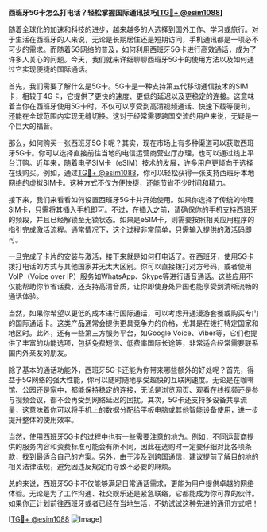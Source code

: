**西班牙5G卡怎么打电话？轻松掌握国际通讯技巧[[TG💪+ @esim1088](https://t.me/s/esim1088)]**

随着全球化的加速和科技的进步，越来越多的人选择到国外工作、学习或旅行。对于生活在西班牙的人来说，无论是长期居住还是短期访问，手机通讯都是一项必不可少的需求。而随着5G网络的普及，如何利用西班牙5G卡进行高效通话，成为了许多人关心的问题。今天，我们就来详细聊聊西班牙5G卡的使用方法以及如何通过它实现便捷的国际通话。

首先，我们需要了解什么是5G卡。5G卡是一种支持第五代移动通信技术的SIM卡，相较于4G卡，它提供了更快的速度、更低的延迟以及更稳定的连接。这意味着当你在西班牙使用5G卡时，不仅可以享受到高清视频通话、快速下载等便利，还能在全球范围内实现无缝切换。这对于经常需要跨国交流的用户来说，无疑是一个巨大的福音。

那么，如何购买一张西班牙5G卡呢？其实，现在市场上有多种渠道可以获取西班牙5G卡。你可以选择直接前往当地的电信运营商营业厅办理，也可以通过线上平台订购。近年来，随着电子SIM卡（eSIM）技术的发展，许多用户更倾向于选择在线购买。例如，通过[TG💪+ @esim1088](https://t.me/s/esim1088)，你可以轻松获得一张支持西班牙本地网络的虚拟SIM卡。这种方式不仅方便快捷，还能节省不少时间和精力。

接下来，我们来看看如何设置西班牙5G卡并开始使用。如果你选择了传统的物理SIM卡，只需将其插入手机即可。不过，在插入之前，请确保你的手机支持西班牙的频段，并且已经解锁至无锁状态。如果是eSIM卡，则需要按照相关应用程序的指引完成激活流程。通常情况下，这个过程非常简单，只需输入提供的激活码即可。

一旦完成了卡片的安装与激活，接下来就是如何打电话了。在西班牙，使用5G卡拨打电话的方式与其他国家并无太大区别。你可以直接拨打对方号码，或者使用VoIP（Voice over IP）服务如WhatsApp、Skype等进行语音通话。这些应用不仅能帮助你节省话费，还支持高清音质，让你即使身处异国也能享受到清晰流畅的通话体验。

当然，如果你希望以更低的成本进行国际通话，可以考虑开通漫游套餐或购买专门的国际通话卡。这类产品通常会提供更具竞争力的价格，尤其是在拨打特定国家和地区时。此外，还有一些第三方服务平台，如Google Voice、Viber等，它们也提供了丰富的功能选项，包括免费短信、低费率国际长途等，非常适合经常需要联系国内外亲友的朋友。

除了基本的通话功能外，西班牙5G卡还能为你带来哪些额外的好处呢？首先，得益于5G网络的强大性能，你可以随时随地享受超快的互联网速度。无论是在咖啡馆、公园还是家中，都能保持稳定的连接，无论是浏览网页、观看在线视频还是参与视频会议，都不会再受到网络延迟的困扰。其次，5G卡还支持多设备共享流量，这意味着你可以将手机上的数据分配给平板电脑或其他智能设备使用，进一步提升整体的使用效率。

当然，使用西班牙5G卡的过程中也有一些需要注意的地方。例如，不同运营商提供的服务内容和资费标准可能会有所不同，因此在选购时一定要仔细对比各项条款，找到最适合自己的方案。另外，由于涉及到跨国通信，建议提前了解目的地的相关法律法规，避免因违反规定而导致不必要的麻烦。

总的来说，西班牙5G卡不仅能够满足日常通话需求，更能为用户提供卓越的网络体验。无论是为了工作沟通、社交娱乐还是紧急联络，它都能成为你可靠的伙伴。如果你正计划前往西班牙或者已经在当地生活，不妨试试这种先进的通讯方式吧！

[[TG💪+ @esim1088](https://t.me/s/esim1088) ![Image](https://i.postimg.cc/4NQfJmqS/Snipaste-2025-05-13-00-14-12.png)]